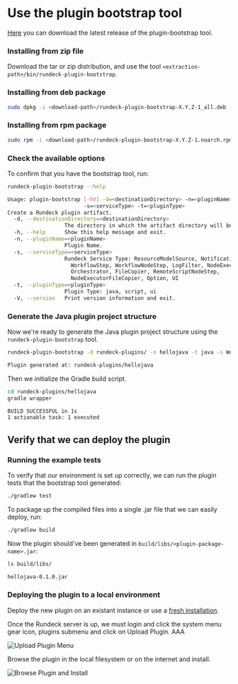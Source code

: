 # Use the plugin bootstrap tool
[Here](https://github.com/rundeck/plugin-bootstrap/releases) you can download the latest release of the plugin-bootstrap tool.

### Installing from zip file
Download the tar or zip distribution, and use the tool `<extraction-path>/bin/rundeck-plugin-bootstrap`.

### Installing from deb package
```bash
sudo dpkg -i <download-path>/rundeck-plugin-bootstrap-X.Y.Z-1_all.deb
```

### Installing from rpm package
```bash
sudo rpm -i <download-path>/rundeck-plugin-bootstrap-X.Y.Z-1.noarch.rpm
```

### Check the available options
To confirm that you have the bootstrap tool, run:

```bash
rundeck-plugin-bootstrap --help

Usage: plugin-bootstrap [-hV] -d=<destinationDirectory> -n=<pluginName>
                        -s=<serviceType> -t=<pluginType>
Create a Rundeck plugin artifact.
  -d, --destinationDirectory=<destinationDirectory>
                  The directory in which the artifact directory will be generated
  -h, --help      Show this help message and exit.
  -n, --pluginName=<pluginName>
                  Plugin Name.
  -s, --serviceType=<serviceType>
                  Rundeck Service Type: ResourceModelSource, Notification,
                    WorkflowStep, WorkflowNodeStep, LogFilter, NodeExecutor,
                    Orchestrator, FileCopier, RemoteScriptNodeStep,
                    NodeExecutorFileCopier, Option, UI
  -t, --pluginType=<pluginType>
                  Plugin Type: java, script, ui
  -V, --version   Print version information and exit.
```

### Generate the Java plugin project structure

Now we're ready to generate the Java plugin project structure using the `rundeck-plugin-bootstrap` tool.

```bash
rundeck-plugin-bootstrap -d rundeck-plugins/ -n hellojava -t java -s WorkflowStep

Plugin generated at: rundeck-plugins/hellojava
```

Then we initialize the Gradle build script.

```bash
cd rundeck-plugins/hellojava
gradle wrapper

BUILD SUCCESSFUL in 1s
1 actionable task: 1 executed
```

## Verify that we can deploy the plugin

### Running the example tests

To verify that our environment is set up correctly, we can run the plugin tests that the bootstrap tool generated:

```bash
./gradlew test
```

To package up the compiled files into a single .jar file that we can easily deploy, run:

```bash
./gradlew build
```

Now the plugin should've been generated in `build/libs/<plugin-package-name>.jar`:

```bash
ls build/libs/

hellojava-0.1.0.jar
```

### Deploying the plugin to a local environment

Deploy the new plugin on an existant instance or use a [fresh installation](/administration/install/installing-rundeck.html#installation). 

Once the Rundeck server is up, we must login and click the system menu gear icon, plugins submenu and click on Upload Plugin. AAA

![Upload Plugin Menu](/assets/img/upload-plugin-submenu.png)

Browse the plugin in the local filesystem or on the internet and install. 

![Browse Plugin and Install](/assets/img/hellojava-browse-plugin-n-install.png)